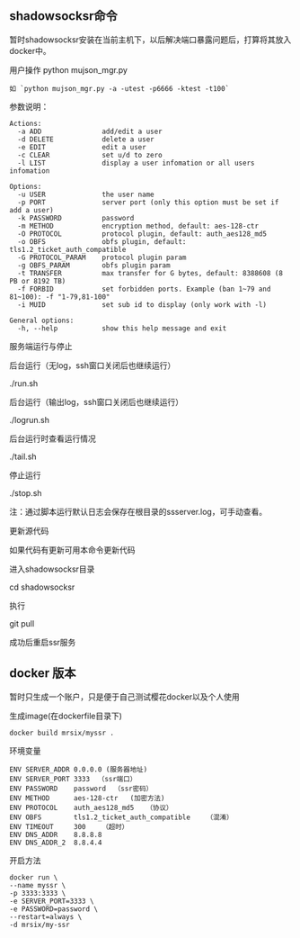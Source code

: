 ## shadowsocksr命令
暂时shadowsocksr安装在当前主机下，以后解决端口暴露问题后，打算将其放入docker中。

用户操作
    python mujson_mgr.py

    如 `python mujson_mgr.py -a -utest -p6666 -ktest -t100`
参数说明：

    Actions:
      -a ADD               add/edit a user
      -d DELETE            delete a user
      -e EDIT              edit a user
      -c CLEAR             set u/d to zero
      -l LIST              display a user infomation or all users infomation

    Options:
      -u USER              the user name
      -p PORT              server port (only this option must be set if add a user)
      -k PASSWORD          password
      -m METHOD            encryption method, default: aes-128-ctr
      -O PROTOCOL          protocol plugin, default: auth_aes128_md5
      -o OBFS              obfs plugin, default: tls1.2_ticket_auth_compatible
      -G PROTOCOL_PARAM    protocol plugin param
      -g OBFS_PARAM        obfs plugin param
      -t TRANSFER          max transfer for G bytes, default: 8388608 (8 PB or 8192 TB)
      -f FORBID            set forbidden ports. Example (ban 1~79 and 81~100): -f "1-79,81-100"
      -i MUID              set sub id to display (only work with -l)

    General options:
      -h, --help           show this help message and exit


服务端运行与停止

后台运行（无log，ssh窗口关闭后也继续运行）

./run.sh

后台运行（输出log，ssh窗口关闭后也继续运行）

./logrun.sh

后台运行时查看运行情况

./tail.sh

停止运行

./stop.sh

注：通过脚本运行默认日志会保存在根目录的ssserver.log，可手动查看。

更新源代码

如果代码有更新可用本命令更新代码

进入shadowsocksr目录

cd shadowsocksr

执行

git pull

成功后重启ssr服务

## docker 版本
暂时只生成一个账户，只是便于自己测试樱花docker以及个人使用

生成image(在dockerfile目录下)
```
docker build mrsix/myssr .
```

环境变量
```
ENV SERVER_ADDR 0.0.0.0 (服务器地址)
ENV SERVER_PORT 3333  （ssr端口）
ENV PASSWORD    password  （ssr密码）
ENV METHOD      aes-128-ctr   (加密方法)
ENV PROTOCOL    auth_aes128_md5   （协议）
ENV OBFS        tls1.2_ticket_auth_compatible    （混淆）
ENV TIMEOUT     300    （超时）
ENV DNS_ADDR    8.8.8.8
ENV DNS_ADDR_2  8.8.4.4
```
开启方法
```
docker run \
--name myssr \
-p 3333:3333 \
-e SERVER_PORT=3333 \
-e PASSWORD=password \
--restart=always \
-d mrsix/my-ssr
```
